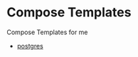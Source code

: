 # Compose Templates

Compose Templates for me

- [postgres](https://github.com/SongCastle/compose-templates/tree/main/postgres)
